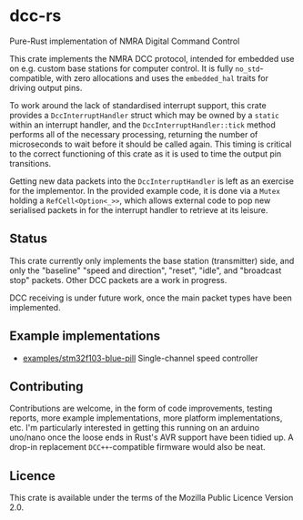 # dcc-rs

Pure-Rust implementation of NMRA Digital Command Control

This crate implements the NMRA DCC protocol, intended for embedded use on e.g.
custom base stations for computer control. It is fully `no_std`-compatible,
with zero allocations and uses the `embedded_hal` traits for driving output
pins.

To work around the lack of standardised interrupt support, this crate provides
a `DccInterruptHandler` struct which may be owned by a `static` within an
interrupt handler, and the `DccInterruptHandler::tick` method performs all of
the necessary processing, returning the number of microseconds to wait before
it should be called again. This timing is critical to the correct functioning
of this crate as it is used to time the output pin transitions.

Getting new data packets into the `DccInterruptHandler` is left as an exercise
for the implementor. In the provided example code, it is done via a `Mutex`
holding a `RefCell<Option<_>>`, which allows external code to pop new serialised
packets in for the interrupt handler to retrieve at its leisure.

## Status
This crate currently only implements the base station (transmitter) side, and
only the "baseline" "speed and direction", "reset", "idle", and "broadcast stop"
packets. Other DCC packets are a work in progress.

DCC receiving is under future work, once the main packet types have been
implemented.

## Example implementations
* [examples/stm32f103-blue-pill](examples/stm32f103-blue-pill) Single-channel
speed controller

## Contributing
Contributions are welcome, in the form of code improvements, testing reports,
more example implementations, more platform implementations, etc. I'm
particularly interested in getting this running on an arduino uno/nano once
the loose ends in Rust's AVR support have been tidied up. A drop-in replacement
`DCC++`-compatible firmware would also be neat.

## Licence
This crate is available under the terms of the Mozilla Public Licence Version
2.0.
